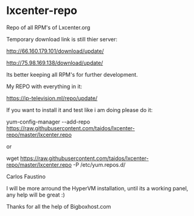 # lxcenter-repo
Repo of all RPM's of Lxcenter.org

Temporary download link is still thier server:

http://66.160.179.101/download/update/

http://75.98.169.138/download/update/


Its better keeping all RPM's for further development.

My REPO with everything in it:

https://ip-television.ml/repo/update/

If you want to install it and test like i am doing please do it:

yum-config-manager --add-repo https://raw.githubusercontent.com/taidos/lxcenter-repo/master/lxcenter.repo

or

wget https://raw.githubusercontent.com/taidos/lxcenter-repo/master/lxcenter.repo -P /etc/yum.repos.d/

Carlos Faustino

I will be more arround the HyperVM installation, until its a working panel, any help will be great :)

Thanks for all the help of Bigboxhost.com
